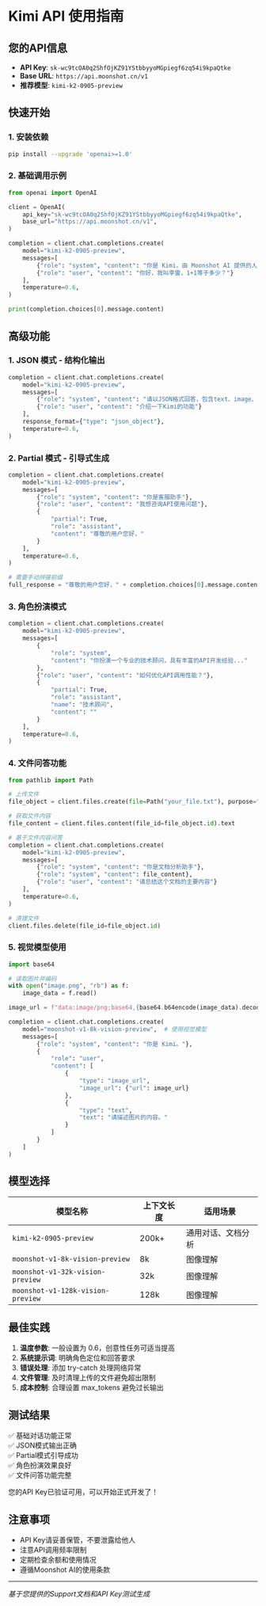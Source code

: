 # Kimi API 使用指南

## 您的API信息
- **API Key**: `sk-wc9tcOA0q2ShfOjKZ91YStbbyyoMGpiegf6zq54i9kpaQtke`
- **Base URL**: `https://api.moonshot.cn/v1`
- **推荐模型**: `kimi-k2-0905-preview`

## 快速开始

### 1. 安装依赖
```bash
pip install --upgrade 'openai>=1.0'
```

### 2. 基础调用示例
```python
from openai import OpenAI

client = OpenAI(
    api_key="sk-wc9tcOA0q2ShfOjKZ91YStbbyyoMGpiegf6zq54i9kpaQtke",
    base_url="https://api.moonshot.cn/v1",
)

completion = client.chat.completions.create(
    model="kimi-k2-0905-preview",
    messages=[
        {"role": "system", "content": "你是 Kimi，由 Moonshot AI 提供的人工智能助手，你更擅长中文和英文的对话。你会为用户提供安全，有帮助，准确的回答。同时，你会拒绝一切涉及恐怖主义，种族歧视，黄色暴力等问题的回答。Moonshot AI 为专有名词，不可翻译成其他语言。"},
        {"role": "user", "content": "你好，我叫李雷，1+1等于多少？"}
    ],
    temperature=0.6,
)

print(completion.choices[0].message.content)
```

## 高级功能

### 1. JSON 模式 - 结构化输出
```python
completion = client.chat.completions.create(
    model="kimi-k2-0905-preview",
    messages=[
        {"role": "system", "content": "请以JSON格式回答，包含text、image、url字段"},
        {"role": "user", "content": "介绍一下Kimi的功能"}
    ],
    response_format={"type": "json_object"},
    temperature=0.6,
)
```

### 2. Partial 模式 - 引导式生成
```python
completion = client.chat.completions.create(
    model="kimi-k2-0905-preview",
    messages=[
        {"role": "system", "content": "你是客服助手"},
        {"role": "user", "content": "我想咨询API使用问题"},
        {
            "partial": True,
            "role": "assistant", 
            "content": "尊敬的用户您好，"
        }
    ],
    temperature=0.6,
)

# 需要手动拼接前缀
full_response = "尊敬的用户您好，" + completion.choices[0].message.content
```

### 3. 角色扮演模式
```python
completion = client.chat.completions.create(
    model="kimi-k2-0905-preview",
    messages=[
        {
            "role": "system",
            "content": "你扮演一个专业的技术顾问，具有丰富的API开发经验..."
        },
        {"role": "user", "content": "如何优化API调用性能？"},
        {
            "partial": True,
            "role": "assistant",
            "name": "技术顾问",
            "content": ""
        }
    ],
    temperature=0.6,
)
```

### 4. 文件问答功能
```python
from pathlib import Path

# 上传文件
file_object = client.files.create(file=Path("your_file.txt"), purpose="file-extract")

# 获取文件内容
file_content = client.files.content(file_id=file_object.id).text

# 基于文件内容问答
completion = client.chat.completions.create(
    model="kimi-k2-0905-preview",
    messages=[
        {"role": "system", "content": "你是文档分析助手"},
        {"role": "system", "content": file_content},
        {"role": "user", "content": "请总结这个文档的主要内容"}
    ],
    temperature=0.6,
)

# 清理文件
client.files.delete(file_id=file_object.id)
```

### 5. 视觉模型使用
```python
import base64

# 读取图片并编码
with open("image.png", "rb") as f:
    image_data = f.read()

image_url = f"data:image/png;base64,{base64.b64encode(image_data).decode('utf-8')}"

completion = client.chat.completions.create(
    model="moonshot-v1-8k-vision-preview",  # 使用视觉模型
    messages=[
        {"role": "system", "content": "你是 Kimi。"},
        {
            "role": "user",
            "content": [
                {
                    "type": "image_url",
                    "image_url": {"url": image_url}
                },
                {
                    "type": "text", 
                    "text": "请描述图片的内容。"
                }
            ]
        }
    ]
)
```

## 模型选择

| 模型名称 | 上下文长度 | 适用场景 |
|---------|-----------|----------|
| `kimi-k2-0905-preview` | 200k+ | 通用对话、文档分析 |
| `moonshot-v1-8k-vision-preview` | 8k | 图像理解 |
| `moonshot-v1-32k-vision-preview` | 32k | 图像理解 |
| `moonshot-v1-128k-vision-preview` | 128k | 图像理解 |

## 最佳实践

1. **温度参数**: 一般设置为 0.6，创意性任务可适当提高
2. **系统提示词**: 明确角色定位和回答要求
3. **错误处理**: 添加 try-catch 处理网络异常
4. **文件管理**: 及时清理上传的文件避免超出限制
5. **成本控制**: 合理设置 max_tokens 避免过长输出

## 测试结果

✅ 基础对话功能正常  
✅ JSON模式输出正确  
✅ Partial模式引导成功  
✅ 角色扮演效果良好  
✅ 文件问答功能完整  

您的API Key已验证可用，可以开始正式开发了！

## 注意事项

- API Key请妥善保管，不要泄露给他人
- 注意API调用频率限制
- 定期检查余额和使用情况
- 遵循Moonshot AI的使用条款

---

*基于您提供的Support文档和API Key测试生成*


